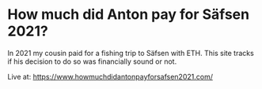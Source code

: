 # How much did Anton pay for Säfsen 2021?
In 2021 my cousin paid for a fishing trip to Säfsen with ETH. This site tracks if his decision to do so was financially sound or not.

Live at: https://www.howmuchdidantonpayforsafsen2021.com/
